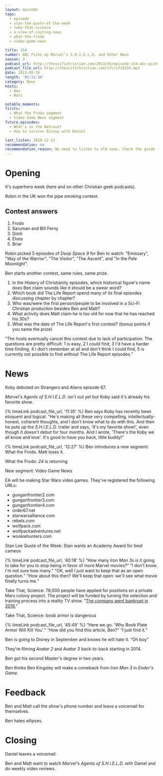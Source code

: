 ```yaml
---
layout: episode
tags:
  - episode
  - stan-lee-quote-of-the-week
  - take-that-science
  - a-slew-of-casting-news
  - what-the-frodo
  - video-game-news

title: 154
number: ABC Picks Up Marvel’s S.H.I.E.L.D. and Other News
season: 3
podcast_url: http://thescifichristian.com/2013/05/episode-154-abc-picks-up-marvels-s-h-i-e-l-d-and-other-news/
podcast_file_url: http://thescifichristian.com/sfc/sfc0154.mp3
date: 2013-05-16
length: '01:11:34'
category: News
hosts:
  - Ben
  - Matt

notable_moments:
firsts:
  - What the Frodo segment
  - Video Game News segment
future_episodes:
  - What's in the Batcave?
  - How to survive Disney with Daniel

last_listen: 2018-12-13
recommendation: no
recommendation_reason: No need to listen to old news. Check the guide for what's interesting in hindsight.
---
```

# Opening
It's superhero week (here and on other Christian geek podcasts).

Robin in the UK won the pipe smoking contest.

## Contest answers

1. Frodo
2. Saruman and Bill Ferny
3. Gimli
4. Elves
5. Briar

Robin picked 5 episodes of <i class="work-title">Deep Space 9</i> for Ben to watch: "Emissary", "Way of the Warrior", "The Visitor", "The Ascent", and "In the Pale Moonlight". 

Ben starts another contest, same rules, same prize.

1. In the History of Christianity episodes, which historical figure's name does Ben claim sounds like it should be a swear word? 
2. Which book did The Life Report spend many of its final episodes discussing chapter by chapter? 
3. Who was/were the first person/people to be involved in a Sci-Fi Christian production besides Ben and Matt?
4. What activity does Matt claim he is too old for now that he has reached his 30s?
5. What was the date of The Life Report's first contest? (bonus points if you name the prize) 

<q class="archivist">The hosts eventually cancel this contest due to lack of participation. The questions are pretty difficult: 1 is easy, 2 I could find, 3 I'd have a harder time finding, 4 I don't remember at all and don't think I could find, 5 is currently not possible to find without The Life Report episodes.</q>



# News 
Koby debuted on Strangers and Aliens episode 67.

<i class="work-title">Marvel's Agents of S.H.I.E.L.D.</i> isn't out yet but Koby said it's already his favorite show. 

<div class="quote">
  {% timeLink podcast_file_url, '11:35' %}
  <span class="quote-context is-size-6">Ben says Koby has recently been eloquent and logical.</span>
  <q class="ben">He's making all these very compelling, intellectually-honest, coherent thoughts, and I don't know what to do with this. And then he puts up the <i class="work-title">S.H.I.E.L.D.</i> trailer and says, 'It's my favorite show!', even though it doesn't debut for four months. And I wrote, 'There's the Koby we all know and love'. It's good to have you back, little buddy!</q>
</div>

{% timeLink podcast_file_url, '12:27' %} Ben introduces a new segment: What the Frodo. Matt loses it.

What the Frodo: <i class="work-title">24</i> is returning

New segment: Video Game News

EA will be making Star Wars video games. They've registered the following URLs:
- gunganfrontier2.com
- gunganfrontier3.com
- gunganfrontier4.com
- order67.net
- starwarsalliance.com
- rebels.com
- wolfpack.com
- wolfpackadventures.net
- wookiehunters.com

Stan Lee Quote of the Week: Stan wants an Academy Award for best cameos

<div class="quote">
  {% timeLink podcast_file_url, '40:18' %}
  <q class="ben">How many <i class="work-title">Iron Man 3</i>s is it going to take for you to stop being in favor of more Marvel movies?</q>
  <q class="matt">I don't know. I'm not sure how many.</q>
  <q class="ben">OK, well I just want to keep that as an open question.</q>
  <q class="matt">How about this then? We'll keep that open: we'll see what movie finally turns me.</q>
</div>

Take That, Science: 78,000 people have applied for positions on a private Mars colony project. The project will be funded by turning the selection and training process into a reality TV show.
<q class="archivist inline"><a href="https://en.m.wikipedia.org/wiki/Mars_One">The company went bankrupt in 2019.</a></q>

Take That, Science: boob armor is dangerous

<div class="quote">
  {% timeLink podcast_file_url, '45:49' %}
  <span class="quote-context is-size-6"></span>
  <q class="ben">Here we go. 'Why Boob Plate Armor Will Kill You'.</q>
  <q class="matt">How did you find this article, Ben?</q>
  <q class="ben">I just find it.</q>
</div>

Ben is going to Disney in September and knows he will hate it. <q class="archivist inline">Oh boy</q>

They're filming <i class="work-title">Avatar 2</i> and <i class="work-title">Avatar 3</i> back-to-back starting in 2014.

Ben got his second Master's degree in two years. 

Ben thinks Ben Kingsley will make a comeback from <i class="work-title">Iron Man 3</i> in <i class="work-title">Ender's Game</i>.



# Feedback
Ben and Matt call the show's phone number and leave a voicemail for themselves.

Ben hates ellipses.



# Closing
Daniel leaves a voicemail. 

Ben and Matt want to watch <i class="work-title">Marvel's Agents of S.H.I.E.L.D.</i> with Daniel and do weekly video reviews.